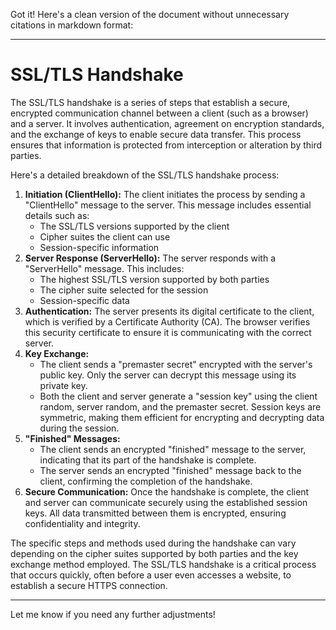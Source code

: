 Got it! Here's a clean version of the document without unnecessary citations in markdown format:

---

# SSL/TLS Handshake

The SSL/TLS handshake is a series of steps that establish a secure, encrypted communication channel between a client (such as a browser) and a server. It involves authentication, agreement on encryption standards, and the exchange of keys to enable secure data transfer. This process ensures that information is protected from interception or alteration by third parties.

Here's a detailed breakdown of the SSL/TLS handshake process:

1. **Initiation (ClientHello):** The client initiates the process by sending a "ClientHello" message to the server. This message includes essential details such as:
   - The SSL/TLS versions supported by the client
   - Cipher suites the client can use
   - Session-specific information
2. **Server Response (ServerHello):** The server responds with a "ServerHello" message. This includes:
   - The highest SSL/TLS version supported by both parties
   - The cipher suite selected for the session
   - Session-specific data
3. **Authentication:** The server presents its digital certificate to the client, which is verified by a Certificate Authority (CA). The browser verifies this security certificate to ensure it is communicating with the correct server.
4. **Key Exchange:**
   - The client sends a "premaster secret" encrypted with the server's public key. Only the server can decrypt this message using its private key.
   - Both the client and server generate a "session key" using the client random, server random, and the premaster secret. Session keys are symmetric, making them efficient for encrypting and decrypting data during the session.
5. **"Finished" Messages:**
   - The client sends an encrypted "finished" message to the server, indicating that its part of the handshake is complete.
   - The server sends an encrypted "finished" message back to the client, confirming the completion of the handshake.
6. **Secure Communication:** Once the handshake is complete, the client and server can communicate securely using the established session keys. All data transmitted between them is encrypted, ensuring confidentiality and integrity.

The specific steps and methods used during the handshake can vary depending on the cipher suites supported by both parties and the key exchange method employed. The SSL/TLS handshake is a critical process that occurs quickly, often before a user even accesses a website, to establish a secure HTTPS connection.

---

Let me know if you need any further adjustments!
